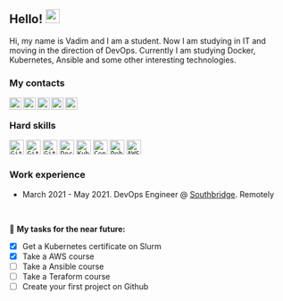 ## Hello!  <img src="https://media.giphy.com/media/hvRJCLFzcasrR4ia7z/giphy.gif" width="25px">
  
Hi, my name is Vadim and I am a student. Now I am studying in IT and moving in the direction of DevOps. Currently I am studying Docker, Kubernetes, Ansible and some other interesting technologies. 

### My contacts
  
<a href="https://vk.com/crazzy144">
  <img align="left" alt="VKontakte" width="22px" src="https://upload.wikimedia.org/wikipedia/commons/thumb/2/21/VK.com-logo.svg/1920px-VK.com-logo.svg.png" />
</a>
<a href="https://twitter.com/CraZZy_144">
  <img align="left" alt="Twitter" width="22px" src="https://i.imgur.com/gjxesPV.png" />
</a>
<a href="https://discord.gg/ArBGPjFf9k">
  <img align="left" alt="Discord" width="22px" src="https://brandslogos.com/wp-content/uploads/images/discord-logo-vector.svg" />
</a>
<a href="https://t.me/CraZZy_144">
  <img align="left" alt="Abhishek's Telegram" width="22px" src="https://upload.wikimedia.org/wikipedia/commons/thumb/8/83/Telegram_2019_Logo.svg/1920px-Telegram_2019_Logo.svg.png" />
</a>
<a href="https://www.instagram.com/crazzy_144">
  <img align="left" alt="Instagram" width="22px" src="https://upload.wikimedia.org/wikipedia/commons/thumb/a/a5/Instagram_icon.png/640px-Instagram_icon.png" />
</a>
<br />

### Hard skills

<code><img height="26" alt="Git" title="Git" src="https://git-scm.com/images/logos/downloads/Git-Icon-1788C.png"></code>
<code><img height="26" alt="Github" title="Github" src="https://seeklogo.com/images/G/github-logo-5F384D0265-seeklogo.com.png"></code>
<code><img height="26" alt="Gitlab" title="Gitlab" src="https://nuts-agency.ru/upload/iblock/bac/bacce1db8d3d0810626b33e9ed0f1545.png"></code>
<code><img height="26" alt="Docker" title="Docker" src="https://www.docker.com/sites/default/files/d8/2019-07/vertical-logo-monochromatic.png"></code>
<code><img height="26" alt="Kubernetes" title="Kubernetes" src="https://cc.sj-cdn.net/instructor/3b7phrfskg78q-sysdig/courses/1l0o4pww6i815/promo-image.1580659076.png"></code>
<code><img height="26" alt="CentOS" title="CentOS" src="https://upload.wikimedia.org/wikipedia/commons/thumb/6/63/CentOS_color_logo.svg/640px-CentOS_color_logo.svg.png"></code>
<code><img height="26" alt="Debian" title="Debian" src="https://upload.wikimedia.org/wikipedia/commons/thumb/6/66/Openlogo-debianV2.svg/640px-Openlogo-debianV2.svg.png"></code>
<code><img height="26" alt="AWS" title="AWS" src="https://cdn.ait.in.ua/wp-content/uploads/2019/04/AWS-logo.png"></code>
<br />

### Work experience

* March 2021 - May 2021. DevOps Engineer @ [Southbridge](https://southbridge.io). Remotely

<br />

🚧 **My tasks for the near future:**
<!-- TODO-IST:START -->
* [x] Get a Kubernetes certificate on Slurm
* [x] Take a AWS course
* [ ] Take a Ansible course
* [ ] Take a Teraform course
* [ ] Create your first project on Github    
<!-- TODO-IST:END -->
